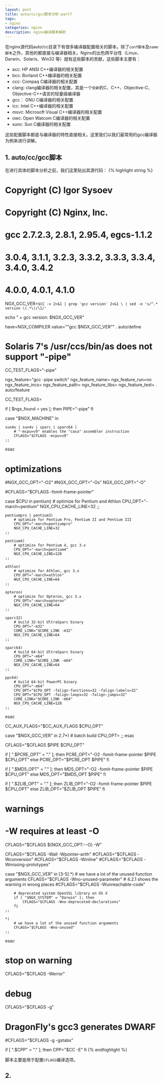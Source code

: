 ```yaml
---
layout: post
title: auto/cc/gcc脚本分析-part7
tags:
- nginx
categories: nginx
description: nginx编译脚本解析
---
```




在nginx源代码auto/cc目录下有很多编译器配置相关的脚本。除了```conf脚本```及```name脚本```之外，其他的都直接与编译器相关。Nginx的出色跨平台性（Linux、Darwin、Solaris、Win32 等）就有这些脚本的贡献，这些脚本主要有：

<!-- more -->
* acc: HP ANSI C++编译器的相关配置
* bcc: Borland C++编译器的相关配置
* ccc: Compaq C编译器的相关配置
* clang: clang编译器的相关配置，其是一个```较新```的C、C++、Objective-C、Objective-C++语言的轻量级编译器
* gcc： GNU C编译器的相关配置
* icc: Intel C++编译器的相关配置
* msvc: Microsoft Visual C++编译器的相关配置
* owc: Open Watcom C编译器的相关配置
* sunc: Sun C编译器的相关配置

这些配置脚本都是与编译器的特性直接相关。这里我们以我们最常用的gcc编译器为例来进行讲解。


## 1. auto/cc/gcc脚本

在进行具体的脚本分析之前，我们这里贴出其源代码：
{% highlight string %}

# Copyright (C) Igor Sysoev
# Copyright (C) Nginx, Inc.


# gcc 2.7.2.3, 2.8.1, 2.95.4, egcs-1.1.2
#     3.0.4, 3.1.1, 3.2.3, 3.3.2, 3.3.3, 3.3.4, 3.4.0, 3.4.2
#     4.0.0, 4.0.1, 4.1.0


NGX_GCC_VER=`$CC -v 2>&1 | grep 'gcc version' 2>&1 \
                         | sed -e 's/^.* version \(.*\)/\1/'`

echo " + gcc version: $NGX_GCC_VER"

have=NGX_COMPILER value="\"gcc $NGX_GCC_VER\"" . auto/define


# Solaris 7's /usr/ccs/bin/as does not support "-pipe"

CC_TEST_FLAGS="-pipe"

ngx_feature="gcc -pipe switch"
ngx_feature_name=
ngx_feature_run=no
ngx_feature_incs=
ngx_feature_path=
ngx_feature_libs=
ngx_feature_test=
. auto/feature

CC_TEST_FLAGS=

if [ $ngx_found = yes ]; then
    PIPE="-pipe"
fi


case "$NGX_MACHINE" in

    sun4u | sun4v | sparc | sparc64 )
        # "-mcpu=v9" enables the "casa" assembler instruction
        CFLAGS="$CFLAGS -mcpu=v9"
    ;;

esac


# optimizations

#NGX_GCC_OPT="-O2"
#NGX_GCC_OPT="-Os"
NGX_GCC_OPT="-O"

#CFLAGS="$CFLAGS -fomit-frame-pointer"

case $CPU in
    pentium)
        # optimize for Pentium and Athlon
        CPU_OPT="-march=pentium"
        NGX_CPU_CACHE_LINE=32
    ;;

    pentiumpro | pentium3)
        # optimize for Pentium Pro, Pentium II and Pentium III
        CPU_OPT="-march=pentiumpro"
        NGX_CPU_CACHE_LINE=32
    ;;

    pentium4)
        # optimize for Pentium 4, gcc 3.x
        CPU_OPT="-march=pentium4"
        NGX_CPU_CACHE_LINE=128
    ;;

    athlon)
        # optimize for Athlon, gcc 3.x
        CPU_OPT="-march=athlon"
        NGX_CPU_CACHE_LINE=64
    ;;

    opteron)
        # optimize for Opteron, gcc 3.x
        CPU_OPT="-march=opteron"
        NGX_CPU_CACHE_LINE=64
    ;;

    sparc32)
        # build 32-bit UltraSparc binary
        CPU_OPT="-m32"
        CORE_LINK="$CORE_LINK -m32"
        NGX_CPU_CACHE_LINE=64
    ;;

    sparc64)
        # build 64-bit UltraSparc binary
        CPU_OPT="-m64"
        CORE_LINK="$CORE_LINK -m64"
        NGX_CPU_CACHE_LINE=64
    ;;

    ppc64)
        # build 64-bit PowerPC binary
        CPU_OPT="-m64"
        CPU_OPT="$CPU_OPT -falign-functions=32 -falign-labels=32"
        CPU_OPT="$CPU_OPT -falign-loops=32 -falign-jumps=32"
        CORE_LINK="$CORE_LINK -m64"
        NGX_CPU_CACHE_LINE=128
    ;;

esac

CC_AUX_FLAGS="$CC_AUX_FLAGS $CPU_OPT"

case "$NGX_GCC_VER" in
    2.7*)
        # batch build
        CPU_OPT=
    ;;
esac


CFLAGS="$CFLAGS $PIPE $CPU_OPT"

if [ ".$PCRE_OPT" = "." ]; then
    PCRE_OPT="-O2 -fomit-frame-pointer $PIPE $CPU_OPT"
else
    PCRE_OPT="$PCRE_OPT $PIPE"
fi

if [ ".$MD5_OPT" = "." ]; then
    MD5_OPT="-O2 -fomit-frame-pointer $PIPE $CPU_OPT"
else
    MD5_OPT="$MD5_OPT $PIPE"
fi

if [ ".$ZLIB_OPT" = "." ]; then
    ZLIB_OPT="-O2 -fomit-frame-pointer $PIPE $CPU_OPT"
else
    ZLIB_OPT="$ZLIB_OPT $PIPE"
fi


# warnings

# -W requires at least -O
CFLAGS="$CFLAGS ${NGX_GCC_OPT:--O} -W"

CFLAGS="$CFLAGS -Wall -Wpointer-arith"
#CFLAGS="$CFLAGS -Wconversion"
#CFLAGS="$CFLAGS -Winline"
#CFLAGS="$CFLAGS -Wmissing-prototypes"


case "$NGX_GCC_VER" in
    [3-5].*)
        # we have a lot of the unused function arguments
        CFLAGS="$CFLAGS -Wno-unused-parameter"
        # 4.2.1 shows the warning in wrong places
        #CFLAGS="$CFLAGS -Wunreachable-code"

        # deprecated system OpenSSL library on OS X
        if [ "$NGX_SYSTEM" = "Darwin" ]; then
            CFLAGS="$CFLAGS -Wno-deprecated-declarations"
        fi
    ;;

    *)
        # we have a lot of the unused function arguments
        CFLAGS="$CFLAGS -Wno-unused"
    ;;
esac


# stop on warning
CFLAGS="$CFLAGS -Werror"

# debug
CFLAGS="$CFLAGS -g"

# DragonFly's gcc3 generates DWARF
#CFLAGS="$CFLAGS -g -gstabs"

if [ ".$CPP" = "." ]; then
    CPP="$CC -E"
fi
{% endhighlight %}

脚本主要是用于配置```CFLAGS```编译选项。

## 2. 






<br />
<br />
<br />


